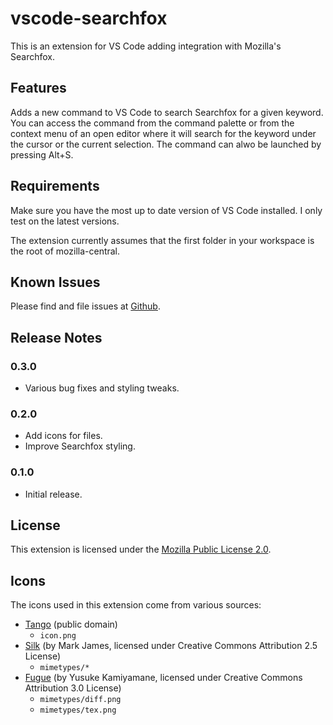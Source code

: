 # vscode-searchfox

This is an extension for VS Code adding integration with Mozilla's Searchfox.

## Features

Adds a new command to VS Code to search Searchfox for a given keyword. You can
access the command from the command palette or from the context menu of an open
editor where it will search for the keyword under the cursor or the current
selection. The command can alwo be launched by pressing Alt+S.

## Requirements

Make sure you have the most up to date version of VS Code installed. I only test on the latest versions.

The extension currently assumes that the first folder in your workspace is the root of mozilla-central.

## Known Issues

Please find and file issues at [Github](https://github.com/FractalBrew/vscode-searchfox/issues).

## Release Notes

### 0.3.0

* Various bug fixes and styling tweaks.

### 0.2.0

* Add icons for files.
* Improve Searchfox styling.

### 0.1.0

* Initial release.

## License

This extension is licensed under the [Mozilla Public License 2.0](https://www.mozilla.org/en-US/MPL/2.0/).

## Icons

The icons used in this extension come from various sources:

* [Tango](http://tango.freedesktop.org/) (public domain)
  * `icon.png`
* [Silk](http://www.famfamfam.com/lab/icons/silk/) (by Mark James, licensed under Creative Commons Attribution 2.5 License)
  * `mimetypes/*`
* [Fugue](http://p.yusukekamiyamane.com/) (by Yusuke Kamiyamane, licensed under Creative Commons Attribution 3.0 License)
  * `mimetypes/diff.png`
  * `mimetypes/tex.png`
